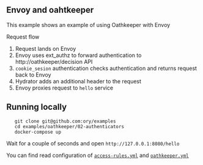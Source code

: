## Envoy and oahtkeeper

This example shows an example of using Oathkeeper with Envoy

Request flow

1. Request lands on Envoy
1. Envoy uses ext_authz to forward authentication to http://oathkeeper/decision API
1. `cookie_sesion` authentication checks authentication and returns request back to Envoy
1. Hydrator adds an additional header to the request
1. Envoy proxies request to `hello` service

## Running locally


```
   git clone git@github.com:ory/examples
   cd examples/oathkeeper/02-authenticators
   docker-compose up
```

Wait for a couple of seconds and open `http://127.0.0.1:8080/hello`

You can find read configuration of [`access-rules.yml`](./oathkeeper/access-rules.yml) and [`oathkeeper.yml`](./oathkeeper/oathkeeper.yml)
